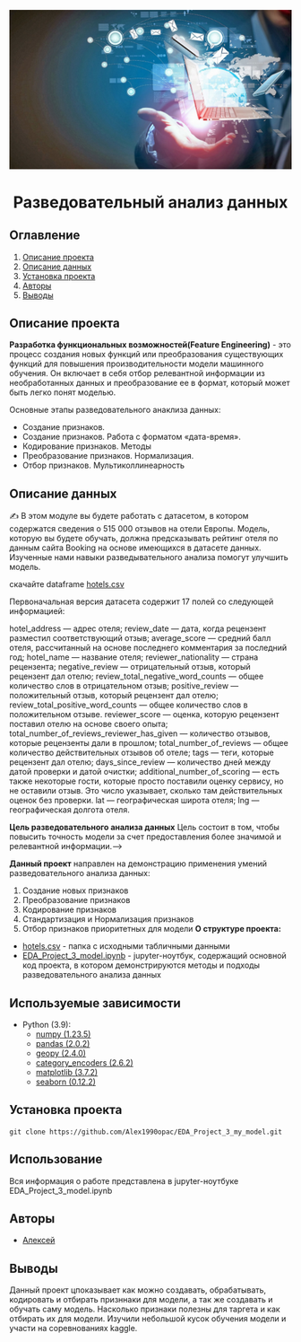 
![kart](https://github.com/Alex1990opac/EDA_Project_3_model_my/blob/master/1613680432_43-p-fon-dlya-prezentatsii-programmirovanie-59.jpg)
# <center> Разведовательный анализ данных </center>
## Оглавление
1. [Описание проекта](#описание-проекта)
2. [Описание данных](#описание-данных)
3. [Установка проекта](#установка-проекта)
4. [Авторы](#авторы)
5. [Выводы](#выводы)

## Описание проекта

**Разработка функциональных возможностей(Feature Engineering)**  - это процесс создания новых функций или преобразования существующих функций для повышения производительности модели машинного обучения. Он включает в себя отбор релевантной информации из необработанных данных и преобразование ее в формат, который может быть легко понят моделью.


Основные этапы разведовательного анаклиза данных:
* Создание признаков.
* Создание признаков. Работа с форматом «дата-время».
* Кодирование признаков. Методы
* Преобразование признаков. Нормализация.
* Отбор признаков. Мультиколлинеарность

## Описание данных
✍ В этом модуле вы будете работать с датасетом, в котором содержатся сведения о 515 000 отзывов на отели Европы. Модель, которую вы будете обучать, должна предсказывать рейтинг отеля по данным сайта Booking на основе имеющихся в датасете данных. Изученные нами навыки разведывательного анализа помогут улучшить модель. 

скачайте dataframe [hotels.csv](./hotels.csv)

Первоначальная версия датасета содержит 17 полей со следующей информацией:

hotel_address — адрес отеля;
review_date — дата, когда рецензент разместил соответствующий отзыв;
average_score — средний балл отеля, рассчитанный на основе последнего комментария за последний год;
hotel_name — название отеля;
reviewer_nationality — страна рецензента;
negative_review — отрицательный отзыв, который рецензент дал отелю;
review_total_negative_word_counts — общее количество слов в отрицательном отзыв;
positive_review — положительный отзыв, который рецензент дал отелю;
review_total_positive_word_counts — общее количество слов в положительном отзыве.
reviewer_score — оценка, которую рецензент поставил отелю на основе своего опыта;
total_number_of_reviews_reviewer_has_given — количество отзывов, которые рецензенты дали в прошлом;
total_number_of_reviews — общее количество действительных отзывов об отеле;
tags — теги, которые рецензент дал отелю;
days_since_review — количество дней между датой проверки и датой очистки;
additional_number_of_scoring — есть также некоторые гости, которые просто поставили оценку сервису, но не оставили отзыв. Это число указывает, сколько там действительных оценок без проверки.
lat — географическая широта отеля;
lng — географическая долгота отеля.

**Цель разведовательного анализа данных** Цель состоит в том, чтобы повысить точность модели за счет предоставления более значимой и релевантной информации.—>  



**Данный проект** направлен на демонстрацию применения умений разведовательного анализа данных:
 1. Создание новых признаков 
 2. Преобразование признаков
 3. Кодирование признаков
 4. Стандартизация и Нормализация признаков
 5. Отбор признаков приоритетных для модели
**О структуре проекта:**
* [hotels.csv](./hotels.csv) - папка с исходными табличными данными
* [EDA_Project_3_model.ipynb](./EDA_Project_3_model.ipynb) - jupyter-ноутбук, содержащий основной код проекта, в котором демонстрируются методы и подходы разведовательного анализа данных



## Используемые зависимости
* Python (3.9):
    * [numpy (1.23.5)](https://numpy.org)
    * [pandas (2.0.2)](https://pandas.pydata.org)
    * [geopy (2.4.0)](https://geopy.readthedocs.io/en/stable/index.html)
    * [category_encoders (2.6.2)](https://contrib.scikit-learn.org/category_encoders/)
    * [matplotlib (3.7.2)](https://matplotlib.org)
    * [seaborn (0.12.2)](https://seaborn.pydata.org)

## Установка проекта

```
git clone https://github.com/Alex1990opac/EDA_Project_3_my_model.git
```

## Использование
Вся информация о работе представлена в jupyter-ноутбуке EDA_Project_3_model.ipynb

## Авторы

* [Алексей](https://github.com/Alex1990opac/Alex1990opac)

## Выводы
Данный проект цпоказывает как можно создавать, обрабатывать, кодировать и отбирать призннаки для модели, а так же создавать и обучать саму модель. Насколько признаки полезны для таргета и как отбирать их для модели. Изучили небольшой кусок обучения модели и участи на соревнованиях kaggle.



